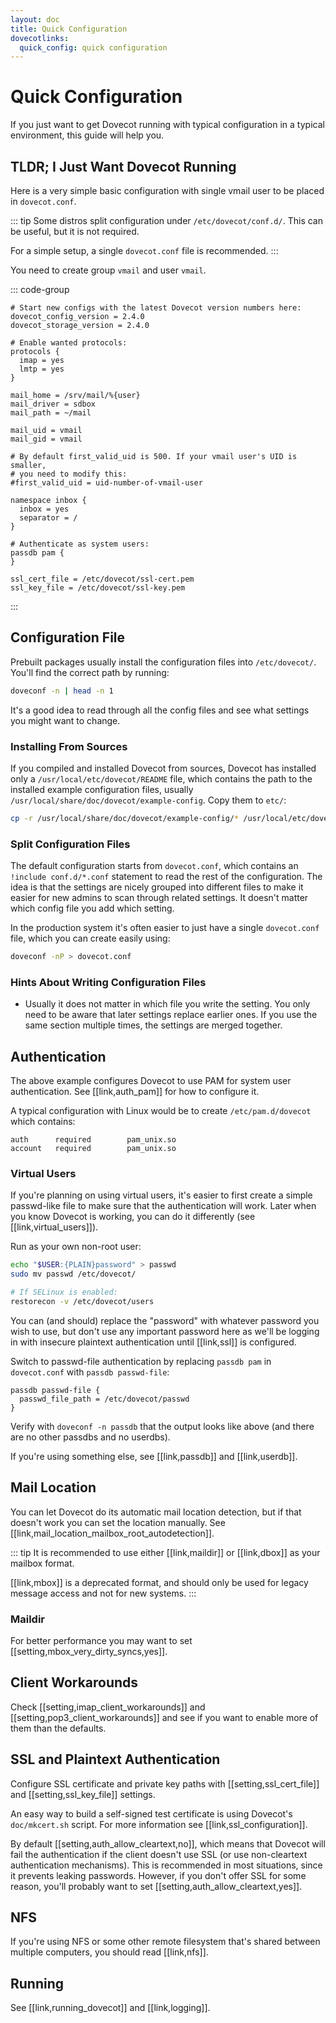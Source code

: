 ```yaml
---
layout: doc
title: Quick Configuration
dovecotlinks:
  quick_config: quick configuration
---
```


# Quick Configuration

If you just want to get Dovecot running with typical configuration in a
typical environment, this guide will help you.

## TLDR; I Just Want Dovecot Running

Here is a very simple basic configuration with single vmail user to be placed
in `dovecot.conf`.

::: tip
Some distros split configuration under `/etc/dovecot/conf.d/`. This can
be useful, but it is not required.

For a simple setup, a single `dovecot.conf` file is recommended.
:::

You need to create group `vmail` and user `vmail`.

::: code-group
```[dovecot.conf]
# Start new configs with the latest Dovecot version numbers here:
dovecot_config_version = 2.4.0
dovecot_storage_version = 2.4.0

# Enable wanted protocols:
protocols {
  imap = yes
  lmtp = yes
}

mail_home = /srv/mail/%{user}
mail_driver = sdbox
mail_path = ~/mail

mail_uid = vmail
mail_gid = vmail

# By default first_valid_uid is 500. If your vmail user's UID is smaller,
# you need to modify this:
#first_valid_uid = uid-number-of-vmail-user

namespace inbox {
  inbox = yes
  separator = /
}

# Authenticate as system users:
passdb pam {
}

ssl_cert_file = /etc/dovecot/ssl-cert.pem
ssl_key_file = /etc/dovecot/ssl-key.pem
```
:::

## Configuration File

Prebuilt packages usually install the configuration files into
`/etc/dovecot/`. You'll find the correct path by running:

```sh
doveconf -n | head -n 1
```

It's a good idea to read through all the config files and see what settings
you might want to change.

### Installing From Sources

If you compiled and installed Dovecot from sources, Dovecot has installed only
a `/usr/local/etc/dovecot/README` file, which contains the path to the
installed example configuration files, usually
`/usr/local/share/doc/dovecot/example-config`. Copy them to `etc/`:

```sh
cp -r /usr/local/share/doc/dovecot/example-config/* /usr/local/etc/dovecot/
```

### Split Configuration Files

The default configuration starts from `dovecot.conf`, which contains an
`!include conf.d/*.conf` statement to read the rest of the configuration.
The idea is that the settings are nicely grouped into different files to make
it easier for new admins to scan through related settings. It doesn't matter
which config file you add which setting.

In the production system it's often easier to just have a single
`dovecot.conf` file, which you can create easily using:

```sh
doveconf -nP > dovecot.conf
```

### Hints About Writing Configuration Files

* Usually it does not matter in which file you write the setting. You only need
  to be aware that later settings replace earlier ones. If you use the same
  section multiple times, the settings are merged together.

## Authentication

The above example configures Dovecot to use PAM for system user authentication.
See [[link,auth_pam]] for how to configure it.

A typical configuration with Linux would be to create `/etc/pam.d/dovecot`
which contains:

```
auth      required        pam_unix.so
account   required        pam_unix.so
```

### Virtual Users

If you're planning on using virtual users, it's easier to first create a
simple passwd-like file to make sure that the authentication will work.
Later when you know Dovecot is working, you can do it differently (see
[[link,virtual_users]]).

Run as your own non-root user:

```sh
echo "$USER:{PLAIN}password" > passwd
sudo mv passwd /etc/dovecot/

# If SELinux is enabled:
restorecon -v /etc/dovecot/users
```

You can (and should) replace the "password" with whatever password you
wish to use, but don't use any important password here as we'll be
logging in with insecure plaintext authentication until [[link,ssl]]
is configured.

Switch to passwd-file authentication by replacing `passdb pam` in
`dovecot.conf` with `passdb passwd-file`:

```
passdb passwd-file {
  passwd_file_path = /etc/dovecot/passwd
}
```

Verify with `doveconf -n passdb` that the output looks like
above (and there are no other passdbs and no userdbs).

If you're using something else, see [[link,passdb]] and [[link,userdb]].

## Mail Location

You can let Dovecot do its automatic mail location detection, but if that
doesn't work you can set the location manually. See
[[link,mail_location_mailbox_root_autodetection]].

::: tip
It is recommended to use either [[link,maildir]] or [[link,dbox]] as your
mailbox format.

[[link,mbox]] is a deprecated format, and should
only be used for legacy message access and not for new systems.
:::

### Maildir

For better performance you may want to set
[[setting,mbox_very_dirty_syncs,yes]].

## Client Workarounds

Check [[setting,imap_client_workarounds]] and
[[setting,pop3_client_workarounds]] and see if you want to enable more of
them than the defaults.

## SSL and Plaintext Authentication

Configure SSL certificate and private key paths with [[setting,ssl_cert_file]]
and [[setting,ssl_key_file]] settings.

An easy way to build a self-signed test certificate is using Dovecot's
`doc/mkcert.sh` script. For more information see [[link,ssl_configuration]].

By default [[setting,auth_allow_cleartext,no]], which means that Dovecot
will fail the authentication if the client doesn't use SSL (or use
non-cleartext authentication mechanisms). This is recommended in most
situations, since it prevents leaking passwords. However, if you don't
offer SSL for some reason, you'll probably want to set
[[setting,auth_allow_cleartext,yes]].

## NFS

If you're using NFS or some other remote filesystem that's shared between
multiple computers, you should read [[link,nfs]].

## Running

See [[link,running_dovecot]] and [[link,logging]].
